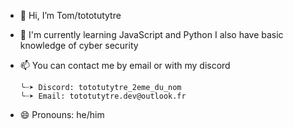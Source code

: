 - 👋 Hi, I’m Tom/tototutytre
- 🌱 I'm currently learning JavaScript and Python
      I also have basic knowledge of cyber security
- 📫 You can contact me by email or with my discord

      ╰┈➤ Discord: tototutytre_2eme_du_nom
      ╰┈➤ Email: tototutytre.dev@outlook.fr
- 😄 Pronouns: he/him
